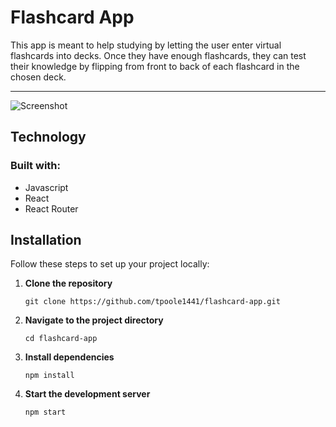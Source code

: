 # Flashcard App

This app is meant to help studying by letting the user enter virtual flashcards into decks. Once they have enough flashcards, they can test their knowledge by flipping from front to back of each flashcard in the chosen deck.

---

![Screenshot](/Assessments/Project_Flashcards_Qualified_Node_18_1/src/Screenshot.png)

## Technology

### Built with:

- Javascript
- React
- React Router

## Installation

Follow these steps to set up your project locally:

1.  **Clone the repository**

        git clone https://github.com/tpoole1441/flashcard-app.git

2.  **Navigate to the project directory**

        cd flashcard-app

3.  **Install dependencies**

        npm install

4.  **Start the development server**

        npm start
